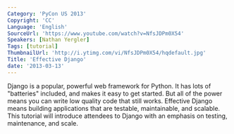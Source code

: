 ```yaml
---
Category: 'PyCon US 2013'
Copyright: 'CC'
Language: 'English'
SourceUrl: 'https://www.youtube.com/watch?v=NfsJDPm0X54'
Speakers: [Nathan Yergler]
Tags: [tutorial]
ThumbnailUrl: 'http://i.ytimg.com/vi/NfsJDPm0X54/hqdefault.jpg'
Title: 'Effective Django'
date: '2013-03-13'
---
```

Django is a popular, powerful web framework for Python. It has lots of "batteries" included, and makes it easy to get started. But all of the power means you can write low quality code that still works. Effective Django means building applications that are testable, maintainable, and scalable. This tutorial will introduce attendees to Django with an emphasis on testing, maintenance, and scale.